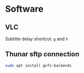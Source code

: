 # Software

## VLC

Subtitle delay shortcut: `g` and `h`

## Thunar sftp connection

```sh
sudo apt install gvfs-backends
```
